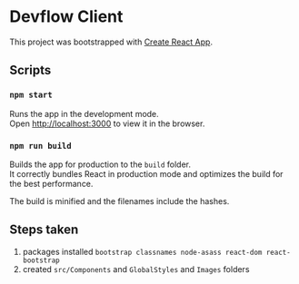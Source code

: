 # Devflow Client

This project was bootstrapped with [Create React App](https://github.com/facebook/create-react-app).

## Scripts

### `npm start`

Runs the app in the development mode.<br>
Open [http://localhost:3000](http://localhost:3000) to view it in the browser.

### `npm run build`

Builds the app for production to the `build` folder.<br>
It correctly bundles React in production mode and optimizes the build for the best performance.

The build is minified and the filenames include the hashes.<br>

## Steps taken

1. packages installed `bootstrap classnames node-asass react-dom react-bootstrap`
2. created `src/Components` and `GlobalStyles` and `Images` folders
